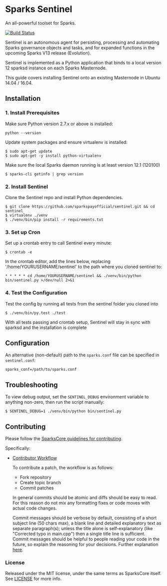 # Sparks Sentinel

An all-powerful toolset for Sparks.

[![Build Status](https://travis-ci.org/sparkspay/sentinel.svg?branch=master)](https://travis-ci.org/sparkspay/sentinel)

Sentinel is an autonomous agent for persisting, processing and automating Sparks governance objects and tasks, and for expanded functions in the upcoming Sparks V13 release (Evolution).

Sentinel is implemented as a Python application that binds to a local version 12 sparksd instance on each Sparks Masternode.

This guide covers installing Sentinel onto an existing Masternode in Ubuntu 14.04 / 16.04.

## Installation

### 1. Install Prerequisites

Make sure Python version 2.7.x or above is installed:

    python --version

Update system packages and ensure virtualenv is installed:

    $ sudo apt-get update
    $ sudo apt-get -y install python-virtualenv

Make sure the local Sparks daemon running is at least version 12.1 (120100)

    $ sparks-cli getinfo | grep version

### 2. Install Sentinel

Clone the Sentinel repo and install Python dependencies.

    $ git clone https://github.com/sparkspayofficial/sentinel.git && cd sentinel
    $ virtualenv ./venv
    $ ./venv/bin/pip install -r requirements.txt

### 3. Set up Cron

Set up a crontab entry to call Sentinel every minute:

    $ crontab -e

In the crontab editor, add the lines below, replacing '/home/YOURUSERNAME/sentinel' to the path where you cloned sentinel to:

    * * * * * cd /home/YOURUSERNAME/sentinel && ./venv/bin/python bin/sentinel.py >/dev/null 2>&1

### 4. Test the Configuration

Test the config by running all tests from the sentinel folder you cloned into

    $ ./venv/bin/py.test ./test

With all tests passing and crontab setup, Sentinel will stay in sync with sparksd and the installation is complete

## Configuration

An alternative (non-default) path to the `sparks.conf` file can be specified in `sentinel.conf`:

    sparks_conf=/path/to/sparks.conf

## Troubleshooting

To view debug output, set the `SENTINEL_DEBUG` environment variable to anything non-zero, then run the script manually:

    $ SENTINEL_DEBUG=1 ./venv/bin/python bin/sentinel.py

## Contributing

Please follow the [SparksCore guidelines for contributing](https://github.com/sparkspayofficial/sparks/blob/master/CONTRIBUTING.md).

Specifically:

* [Contributor Workflow](https://github.com/sparkspayofficial/sparks/blob/master/CONTRIBUTING.md#contributor-workflow)

    To contribute a patch, the workflow is as follows:

    * Fork repository
    * Create topic branch
    * Commit patches

    In general commits should be atomic and diffs should be easy to read. For this reason do not mix any formatting fixes or code moves with actual code changes.

    Commit messages should be verbose by default, consisting of a short subject line (50 chars max), a blank line and detailed explanatory text as separate paragraph(s); unless the title alone is self-explanatory (like "Corrected typo in main.cpp") then a single title line is sufficient. Commit messages should be helpful to people reading your code in the future, so explain the reasoning for your decisions. Further explanation [here](http://chris.beams.io/posts/git-commit/).

### License

Released under the MIT license, under the same terms as SparksCore itself. See [LICENSE](LICENSE) for more info.
